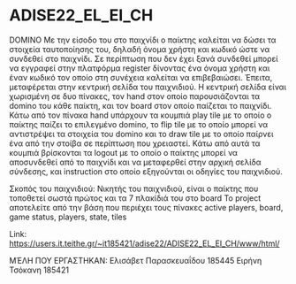 ﻿# ADISE22_EL_EI_CH
DOMINO
Με την είσοδο του στο παιχνίδι ο παίκτης καλείται να δώσει τα στοιχεία ταυτοποίησης του, δηλαδή όνομα χρήστη και κωδικό ώστε να συνδεθεί στο παιχνίδι. Σε περίπτωση που δεν έχει ξανά συνδεθεί μπορεί να εγγραφεί στην πλατφόρμα register δίνοντας ένα όνομα χρήστη και έναν κωδικό τον οποίο στη συνέχεια καλείται να επιβεβαιώσει. Έπειτα, μεταφέρεται στην κεντρική σελίδα του παιχνιδιού. H κεντρική σελίδα είναι χωρισμένη σε δυο πίνακες, τον hand στον οποίο παρουσιάζονται τα domino του κάθε παίκτη,  και τον board στον οποίο παίζεται το παιχνίδι. Κάτω από τον πίνακα hand υπάρχουν τα κουμπιά play tile με το οποίο ο παίκτης παίζει το επιλεγμένο domino, το flip tile με το οποίο μπορεί να αντιστρέψει τα στοιχεία του domino  και το draw tile με το οποίο παίρνει ένα από την στοίβα σε περίπτωση που χρειαστεί. Κάτω από αυτά τα κουμπιά βρίσκονται τα logout με το οποίο ο παίκτης μπορεί να αποσυνδεθεί από το παιχνίδι και να μεταφερθεί στην αρχική σελίδα σύνδεσης, και instruction στο οποίο εξηγούνται οι οδηγίες του παιχνιδιού.

Σκοπός του παιχνιδιού:
Νικητής του παιχνιδιού, είναι ο παίκτης που τοποθετεί σωστά πρώτος και τα 7 πλακίδιά του στο board
Το project αποτελείτε από την βάση που περιέχει τους πίνακες active players, board, game status, players, state, tiles

Link: https://users.it.teithe.gr/~it185421/adise22/ADISE22_EL_EI_CH/www/html/

ΜΈΛΗ ΠΟΥ ΕΡΓΑΣΤΗΚΑΝ:
Ελισάβετ Παρασκευαΐδου 185445
Ειρήνη Τσόκανη 185421

